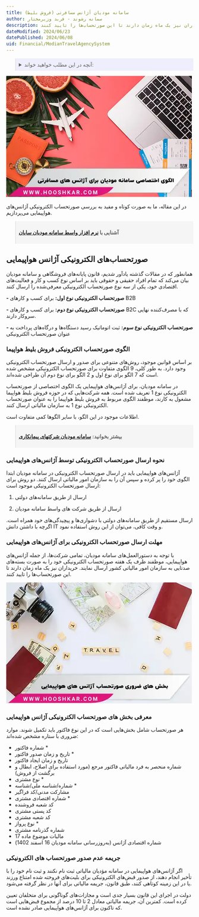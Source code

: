 ```yaml
---
title: سامانه مودیان آژانس مسافرتی (فروش بلیط)
author: سمانه رشوند - فربد وزیرمختار
description: آژانس‌های هواپیمایی، موظفند ظرف یک هفته صورتحساب الکترونیکی خود را به سامانه مودیان ارسال کنند. خریداران نیز یک ماه زمان دارند تا این صورتحساب‌ها را تایید کنند.
dateModified: 2024/06/23
datePublished: 2024/06/08
uid: Financial/ModianTravelAgencySystem
---
```


<blockquote style="background-color:#eeeefc; padding:0.5rem">
<details>
  <summary>آنچه در این مطلب خواهید خواند:</summary>
  <ul>
    <li>صورتحساب الکترونیکی آژانس‌های هواپیمایی</li>
    <li>الگوی صورتحساب الکترونیکی فروش بلیط هواپیما</li>
    <li>نحوه ارسال صورتحساب الکترونیکی توسط آژانس‌های هواپیمایی</li>
    <li>مهلت ارسال صورتحساب الکترونیکی برای آژانس‌های هواپیمایی</li>
    <li>معرفی بخش های صورتحساب الکترونیکی آژانس هواپیمایی</li>
    <li>جریمه عدم صدور صورتحساب های الکترونیکی</li>
  </ul>
</details>
</blockquote>

![الگوی اختصاصی سامانه مودیان برای آژانس های هواپیمایی](./Images/ModianSystemTemplateForTravelAgencies.webp)

در این مقاله، ما به صورت کوتاه و مفید به بررسی صورتحساب الکترونیکی آژانس‌های هواپیمایی می‌پردازیم.

<blockquote style="background-color:#f5f5f5; padding:0.5rem">
<p><strong>آشنایی با <a href="https://www.hooshkar.com/Software/Sayan/Module/TpTaxGov" target="_blank">نرم افزار واسط سامانه مودیان سایان
</a></strong></p></blockquote>

## صورتحساب‌های الکترونیکی آژانس‌ هواپیمایی

همانطور که در مقالات گذشته یادآور شدیم، قانون پایانه‌های فروشگاهی و سامانه مودیان بیان می‌کند که تمام افراد حقیقی و حقوقی باید بر اساس نوع کسب و کار و فعالیت‌های اقتصادی خود، یکی از سه نوع صورتحساب الکترونیکی معرفی‌شده را ارسال کنند.

**-	صورتحساب الکترونیکی نوع اول:** برای کسب و کارهای B2B

**-	صورتحساب الکترونیکی نوع دوم:** برای کسب و کارهای B2C که با مصرف‌کننده نهایی سروکار دارند.

**-	صورتحساب الکترونیکی نوع سوم:** ثبت اتوماتیک رسید دستگاه‌ها و درگاه‌های پرداخت به عنوان صورتحساب الکترونیکی

### الگوی صورتحساب الکترونیکی فروش بلیط هواپیما

بر اساس قوانین موجود، روش‌های متنوعی برای صدور و ارسال صورتحساب الکترونیکی وجود دارد. به طور کلی، 9 الگوی متفاوت برای صورتحساب الکترونیکی مشخص شده است که 7 الگو برای نوع اول و 2 الگو برای نوع دوم آن طراحی شده‌اند.

در سامانه مودیان، برای آژانس‌های هواپیمایی یک الگوی اختصاصی از صورتحساب الکترونیکی نوع 1 تعریف شده است. همه شرکت‌هایی که در حوزه فروش بلیط هواپیما مشغول به کارند، موظفند الگوی مربوط به فروش بلیط هواپیما را به عنوان صورتحساب الکترونیکی نوع 1 به سازمان مالیاتی ارسال کنند.

اطلاعات موجود در این الگو، با سایر الگوها کمی متفاوت است.

<blockquote style="background-color:#f5f5f5; padding:0.5rem">
<p><strong>بیشتر بخوانید: <a href="https://www.hooshkar.com/Wiki/Financial/ModianContractorSystem" target="_blank">سامانه مودیان شرکتهای پیمانکاری</a></p></strong></blockquote>

### نحوه ارسال صورتحساب الکترونیکی توسط آژانس‌های هواپیمایی

آژانس‌های هواپیمایی باید در ارسال صورتحساب الکترونیکی در سامانه مودیان ابتدا الگوی خود را پر کرده و سپس آن را به سازمان امور مالیاتی ارسال کنند.
دو روش برای ارسال صورتحساب الکترونیکی موجود است:

1. ارسال از طریق سامانه‌های دولتی

2. ارسال از طریق شرکت های واسط سامانه مودیان

ارسال مستقیم از طریق سامانه‌های دولتی با دشواری‌ها و پیچیدگی‌های خود همراه است. اگرچه با داشتن دانش IT و وقت کافی، می‌توان از این روش استفاده نمود.

### مهلت ارسال صورتحساب الکترونیکی برای آژانس‌های هواپیمایی


با توجه به دستورالعمل‌های سامانه مودیان، تمامی شرکت‌ها، از جمله آژانس‌های هواپیمایی، موظفند ظرف یک هفته صورتحساب الکترونیکی خود را به صورت بسته‌های صدتایی به سازمان امور مالیاتی کشور ارسال نمایند. خریداران نیز یک ماه زمان دارند تا این صورتحساب‌ها را تایید کنند.

![معرفی بخش های صورتحساب الکترونیکی آژانس هواپیمایی](./Images/EssentialSectionsOfAirlineAgencyInvoices.webp)

### معرفی بخش های صورتحساب الکترونیکی آژانس هواپیمایی

هر صورتحساب شامل بخش‌هایی است که در این نوع فاکتور باید تکمیل شوند. موارد ضروری با  ستاره مشخص شده‌اند:

- شماره فاکتور *
- تاریخ و زمان صدور فاکتور *
- تاریخ و زمان ایجاد فاکتور
- شماره منحصر به فرد مالیاتی فاکتور مرجع (مورد استفاده برای اصلاح، ابطال و برگشت از فروش)
- نوع مشتری *
- شماره/شناسه ملی/شناسه *
- مشارکت مدنی/کد فراگیر
- شماره اقتصادی مشتری *
- کد شعبه فروشنده
- کد پستی مشتری
- کد شعبه مشتری
- نوع پرواز *
- شماره گذرنامه مشتری
- مالیات موضوع ماده 17
- شماره اقتصادی آژانس (به‌روزرسانی سامانه مودیان 16 اسفند 1402)

### جریمه عدم صدور صورتحساب های الکترونیکی

اگر آژانس‌های هواپیمایی در سامانه مؤدیان مالیاتی ثبت نام نکنند و ثبت نام خود را با تأخیر انجام دهند، از صدور قبض‌های الکترونیکی برای بلیت‌های فروخته شده امتناع ورزند یا در این زمینه کوتاهی کنند، طبق قانون، جریمه مالیاتی برای آنها در نظر گرفته می‌شود.

دولت در اجرای این قانون بسیار جدی است و مجازات‌های گوناگونی برای متخلفان تعیین کرده است. کمترین آن، جریمه مالیاتی معادل 2 تا 10 درصد از مجموع قبض‌هایی است که تاکنون برای آژانس‌های هواپیمایی صادر نشده است.